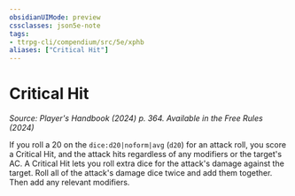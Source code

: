 ```yaml
---
obsidianUIMode: preview
cssclasses: json5e-note
tags:
- ttrpg-cli/compendium/src/5e/xphb
aliases: ["Critical Hit"]
---
```

# Critical Hit
*Source: Player's Handbook (2024) p. 364. Available in the Free Rules (2024)* 

If you roll a 20 on the `dice:d20|noform|avg` (`d20`) for an attack roll, you score a Critical Hit, and the attack hits regardless of any modifiers or the target's AC. A Critical Hit lets you roll extra dice for the attack's damage against the target. Roll all of the attack's damage dice twice and add them together. Then add any relevant modifiers.